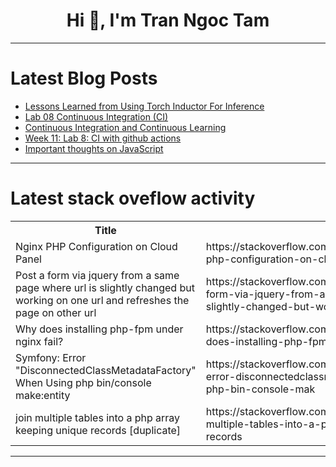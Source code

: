 <h1 align="center">Hi 👋, I'm Tran Ngoc Tam</h1>

---

# Latest Blog Posts 
<!-- BLOG-POST-LIST:START -->
- [Lessons Learned from Using Torch Inductor For Inference](https://dev.to/aaronlangford31/lessons-learned-from-using-torch-inductor-for-inference-1ma7)
- [Lab 08 Continuous Integration &lpar;CI&rpar;](https://dev.to/ajogseneca/lab-08-continuous-integration-ci-518f)
- [Continuous Integration and Continuous Learning](https://dev.to/add00_3/continuous-integration-and-continuous-learning-16fg)
- [Week 11: Lab 8: CI with github actions](https://dev.to/mpalhutchinson/week-11-lab-8-ci-with-github-actions-3o5h)
- [Important thoughts on JavaScript](https://dev.to/__e19a78719dbdd7bc958/important-thoughts-on-javascript-3ik8)
<!-- BLOG-POST-LIST:END -->

---

# Latest stack oveflow activity
<table>
  <tr><th>Title</th><th>Link</th></tr>
  <!-- STACKOVERFLOW:START --><tr><td>Nginx PHP Configuration on Cloud Panel</td><td>https://stackoverflow.com/questions/79194427/nginx-php-configuration-on-cloud-panel</td></tr><tr><td>Post a form via jquery from a same page where url is slightly changed but working on one url and refreshes the page on other url</td><td>https://stackoverflow.com/questions/79194396/post-a-form-via-jquery-from-a-same-page-where-url-is-slightly-changed-but-workin</td></tr><tr><td>Why does installing php-fpm under nginx fail?</td><td>https://stackoverflow.com/questions/79194133/why-does-installing-php-fpm-under-nginx-fail</td></tr><tr><td>Symfony: Error &quot;DisconnectedClassMetadataFactory&quot; When Using php bin/console make:entity</td><td>https://stackoverflow.com/questions/79194117/symfony-error-disconnectedclassmetadatafactory-when-using-php-bin-console-mak</td></tr><tr><td>join multiple tables into a php array keeping unique records [duplicate]</td><td>https://stackoverflow.com/questions/79193719/join-multiple-tables-into-a-php-array-keeping-unique-records</td></tr><!-- STACKOVERFLOW:END -->
</table>

---


